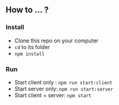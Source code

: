 ## How to ... ?

### Install

* Clone this repo on your computer
* `cd` to its folder
* `npm install`

### Run

* Start client only : `npm run start:client`
* Start server only: `npm run start:server`
* Start client + server: `npm start`
